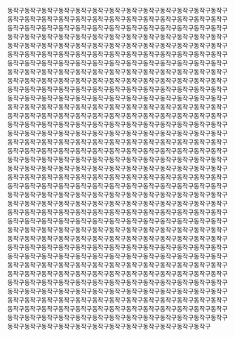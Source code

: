 동작구동작구동작구동작구동작구동작구동작구동작구동작구동작구동작구동작구동작구동작구동작구동작구동작구동작구동작구동작구동작구동작구동작구동작구동작구동작구동작구동작구동작구동작구동작구동작구동작구동작구동작구동작구동작구동작구동작구동작구동작구동작구동작구동작구동작구동작구동작구동작구동작구동작구동작구동작구동작구동작구동작구동작구동작구동작구동작구동작구동작구동작구동작구동작구동작구동작구동작구동작구동작구동작구동작구동작구동작구동작구동작구동작구동작구동작구동작구동작구동작구동작구동작구동작구동작구동작구동작구동작구동작구동작구동작구동작구동작구동작구동작구동작구동작구동작구동작구동작구동작구동작구동작구동작구동작구동작구동작구동작구동작구동작구동작구동작구동작구동작구동작구동작구동작구동작구동작구동작구동작구동작구동작구동작구동작구동작구동작구동작구동작구동작구동작구동작구동작구동작구동작구동작구동작구동작구동작구동작구동작구동작구동작구동작구동작구동작구동작구동작구동작구동작구동작구동작구동작구동작구동작구동작구동작구동작구동작구동작구동작구동작구동작구동작구동작구동작구동작구동작구동작구동작구동작구동작구동작구동작구동작구동작구동작구동작구동작구동작구동작구동작구동작구동작구동작구동작구동작구동작구동작구동작구동작구동작구동작구동작구동작구동작구동작구동작구동작구동작구동작구동작구동작구동작구동작구동작구동작구동작구동작구동작구동작구동작구동작구동작구동작구동작구동작구동작구동작구동작구동작구동작구동작구동작구동작구동작구동작구동작구동작구동작구동작구동작구동작구동작구동작구동작구동작구동작구동작구동작구동작구동작구동작구동작구동작구동작구동작구동작구동작구동작구동작구동작구동작구동작구동작구동작구동작구동작구동작구동작구동작구동작구동작구동작구동작구동작구동작구동작구동작구동작구동작구동작구동작구동작구동작구동작구동작구동작구동작구동작구동작구동작구동작구동작구동작구동작구동작구동작구동작구동작구동작구동작구동작구동작구동작구동작구동작구동작구동작구동작구동작구동작구동작구동작구동작구동작구동작구동작구동작구동작구동작구동작구동작구동작구동작구동작구동작구동작구동작구동작구동작구동작구동작구동작구동작구동작구동작구동작구동작구동작구동작구동작구동작구동작구동작구동작구동작구동작구동작구동작구동작구동작구동작구동작구동작구동작구동작구동작구동작구동작구동작구동작구동작구동작구동작구동작구동작구동작구동작구동작구동작구동작구동작구동작구동작구동작구동작구동작구동작구동작구동작구동작구동작구동작구동작구동작구동작구동작구동작구동작구동작구동작구동작구동작구동작구동작구동작구동작구동작구동작구동작구동작구동작구동작구동작구동작구동작구동작구동작구동작구동작구동작구동작구동작구동작구동작구동작구동작구동작구동작구동작구동작구동작구동작구동작구동작구동작구동작구동작구동작구동작구동작구동작구동작구동작구동작구동작구동작구동작구동작구동작구동작구동작구동작구동작구동작구동작구동작구동작구동작구동작구동작구동작구동작구동작구동작구동작구동작구동작구동작구동작구동작구동작구동작구동작구동작구동작구동작구동작구동작구동작구동작구동작구동작구동작구동작구동작구동작구동작구동작구동작구동작구동작구동작구동작구동작구동작구동작구동작구동작구
